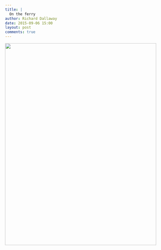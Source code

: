 ```yaml
---
title: |
  On the ferry
author: Richard Dallaway
date: 2015-09-06 15:00
layout: post
comments: true
---
```


<div><a href="http://static.skitters.dallaway.com/tp_IMG_20150906_145303.jpg"><img src="http://static.skitters.dallaway.com/tp_thumb_IMG_20150906_145303.jpg" width="500" height="667"/></a></div>


  
      
